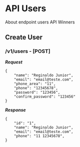 # API Users

About endpoint users API Winners

## Create User

### /v1/users - [POST]

***Request***
```
{
    "name": "Reginaldo Junior",
    "email": "email@teste.com",
    "phone_area": "11",
    "phone": "12345678",
    "password": "123456",
    "confirm_password": "123456"
}
```

***Response***
```
{
    "id": "1",
    "name": "Reginaldo Junior",
    "email": "email@teste.com",
    "phone": "11 12345678",
}
```

